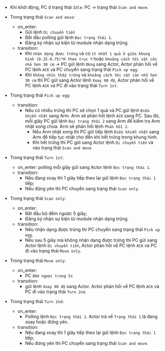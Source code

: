 + Khi khởi động, PC ở trạng thái `Idle`: PC -> trạng thái `Scan and move`.

+ Trong trạng thái `Scan and move`:
    + on_enter: 
        + Gửi lệnh `Di chuyển tiến`
        + Bắt đầu polling gửi lệnh `Đọc trạng thái 1`.
        + Đăng ký nhận sự kiện từ module nhận dạng trứng.
    + transition:
        + Khi `nhận dạng được trứng` và có `ít nhất 1 quả ở giữa khung hình (0.25-0.75)*H theo trục Y` hoặc `khoảng cách tới vật cản nhỏ hơn 30 cm` -> PC gửi lệnh `Dừng` sang Actor, Actor phản hồi về PC lệnh `ACK` và PC chuyển sang trạng thái `Pick up egg`.
        + Khi `không nhìn thấy trứng` và `khoảng cách tới vật cản nhỏ hơn 30 cm` thì PC gửi sang Actor lệnh `Xoay 90 độ`, Actor phản hồi về PC lệnh `ACK` và PC đi vào trạng thái `Turn 1st`.

+ Trong trạng thái `Pick up egg`:
    + transition:
        + Nếu có nhiều trứng thì PC sẽ chọn 1 quả và PC gửi lệnh `Điều khiển nhặt` sang Arm. Arm sẽ phản hồi lệnh `ACK` sang PC. Sau đó, mỗi giây PC gửi lệnh `Đọc trạng thái 2` sang Arm để kiểm tra Arm nhặt xong chưa. Arm sẽ phản hồi lệnh `Phản hồi 2`. 
            + Nếu Arm nhặt xong thì PC gửi tiếp lệnh `Điều khiển nhặt` sang Arm để tiếp tục nhặt cho đến khi hết trứng trong khung hình. 
            + Khi hết trứng thì PC gửi sang Actor lệnh `Di chuyển tiến` và vào trạng thái `Scan and move`
    
+ Trong trạng thái `Turn 1st`:
    + on_enter: polling mỗi giây gửi sang Actor lệnh `Đọc trạng thái 1`.
    + transition: 
        + Nếu đang xoay thì 1 giây tiếp theo lại gửi lệnh `Đọc trạng thái 1` tiếp;
        + Nếu đứng yên thì PC chuyển sang trạng thái `Scan only`.

+ Trong trạng thái `Scan only`:
    + on_enter: 
        + Bắt đầu bộ đếm ngược 5 giây;
        + Đăng ký nhận sự kiện từ module nhận dạng trứng.
    + transition: 
        + Nếu nhận dạng được trứng thì PC chuyển sang trạng thái `Pick up egg`. 
        + Nếu sau 5 giây mà không nhận dạng được trứng thì PC gửi sang Actor lệnh `Di chuyển tiến`, Actor phản hồi về PC lệnh `ACK` và PC đi vào trạng thái `Move only`.

+ Trong trạng thái `Move only`:
    + on_enter: 
        + PC `đếm ngược trong 5s` 
    + transition:
        + gửi lệnh `Xoay 90 độ` sang Actor. Actor phản hồi về PC lệnh `ACK` và PC đi vào trạng thái `Turn 2nd`. 

+ Trong trạng thái `Turn 2nd`:
    + on_enter:
        + Polling  lệnh `Đọc trạng thái 1`. Actor trả về `Trạng thái 1` là đang xoay hoặc đứng yên. 
    + transition:
        + Nếu đang xoay thì 1 giây tiếp theo lại gửi lệnh `Đọc trạng thái 1` tiếp;
        + Nếu đứng yên thì PC chuyển sang trạng thái `Scan and move`.
